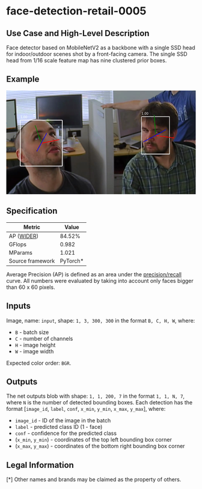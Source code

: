 # face-detection-retail-0005

## Use Case and High-Level Description

Face detector based on MobileNetV2 as a backbone with a
single SSD head for indoor/outdoor scenes shot by a front-facing camera. The single SSD
head from 1/16 scale feature map has nine clustered prior boxes.

## Example

![](./description/face-detection-retail-0001.png)

## Specification

| Metric                                                        | Value                   |
|---------------------------------------------------------------|-------------------------|
| AP ([WIDER](http://mmlab.ie.cuhk.edu.hk/projects/WIDERFace/)) | 84.52%                  |
| GFlops                                                        | 0.982                   |
| MParams                                                       | 1.021                   |
| Source framework                                              | PyTorch\*               |

Average Precision (AP) is defined as an area under the
[precision/recall](https://en.wikipedia.org/wiki/Precision_and_recall)
curve. All numbers were evaluated by taking into account only faces bigger than
60 x 60 pixels.

## Inputs

Image, name: `input`, shape: `1, 3, 300, 300` in the format `B, C, H, W`, where:

- `B` - batch size
- `C` - number of channels
- `H` - image height
- `W` - image width

Expected color order: `BGR`.

## Outputs

The net outputs blob with shape: `1, 1, 200, 7` in the format `1, 1, N, 7`, where `N` is the number of detected
bounding boxes. Each detection has the format [`image_id`, `label`, `conf`, `x_min`, `y_min`, `x_max`, `y_max`], where:

- `image_id` - ID of the image in the batch
- `label` - predicted class ID (1 - face)
- `conf` - confidence for the predicted class
- (`x_min`, `y_min`) - coordinates of the top left bounding box corner
- (`x_max`, `y_max`) - coordinates of the bottom right bounding box corner

## Legal Information
[*] Other names and brands may be claimed as the property of others.
